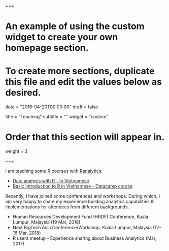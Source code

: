 +++
# An example of using the custom widget to create your own homepage section.
# To create more sections, duplicate this file and edit the values below as desired.

date = "2016-04-20T00:00:00"
draft = false

title = "Teaching"
subtitle = ""
widget = "custom"

# Order that this section will appear in.
weight = 3

+++

I am teaching some R courses with [Ranalytics](http://www.ranalytics.vn):

- [Data analysis with R - in Vietnamese](https://www.slideshare.net/thekingin2039/gii-thiu-v-kha-hc-phn-tch-d-liu-vi-r)
- [Basic introduction to R in Vietnamese - Datacamp course](https://www.goo.gl/RzGcmq)

Recently, I have joined some conferences and workshops. During which, I am very happy to share my experience building analytics capabilities & implementations for attendees from different backgrounds.

- Human Resources Development Fund (HRDF) Conference, Kuala Lumpur, Malaysia (19 Mar, 2018)
- Next BigTech Asia Conference/Workshop, Kuala Lumpur, Malaysia (12-16 Mar, 2018)
- R users meetup - Experience sharing about Business Analytics (Mar, 2017)